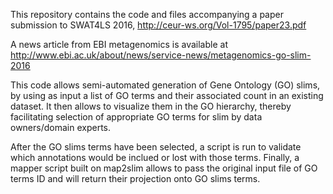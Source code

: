 This repository contains the code and files accompanying a paper submission to SWAT4LS 2016, http://ceur-ws.org/Vol-1795/paper23.pdf

A news article from EBI metagenomics is available at http://www.ebi.ac.uk/about/news/service-news/metagenomics-go-slim-2016

This code allows semi-automated generation of Gene Ontology (GO) slims, by using as input a list of GO terms and their associated count in an existing dataset. It then allows to visualize them in the GO hierarchy, thereby facilitating selection of appropriate GO terms for slim by data owners/domain experts.

After the GO slims terms have been selected, a script is run to validate which annotations would be inclued or lost with those terms. Finally, a mapper script built on map2slim allows to pass the original input file of GO terms ID and will return their projection onto GO slims terms.
